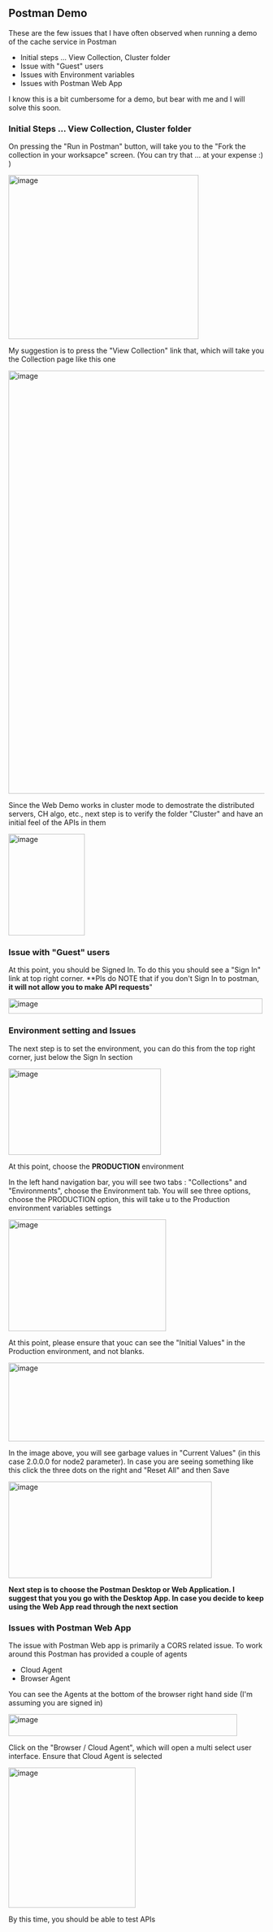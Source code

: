## Postman Demo ##
These are the few issues that I have often observed when running a demo of the cache service in Postman
  - Initial steps ... View Collection, Cluster folder
  - Issue with "Guest" users
  - Issues with Environment variables
  - Issues with Postman Web App

I know this is a bit cumbersome for a demo, but bear with me and I will solve this soon.

### Initial Steps ... View Collection, Cluster folder ###
On pressing the "Run in Postman" button, will take you to the "Fork the collection in your worksapce" screen. (You can try that ... at your expense :) ) 

<img width="374" height="323" alt="image" src="https://github.com/user-attachments/assets/822d59e5-90eb-435b-9136-290421ed9e91" />


My suggestion is to press the "View Collection" link that, which will take you the Collection page like this one 

<img width="1845" height="833" alt="image" src="https://github.com/user-attachments/assets/6f73a752-9711-44c2-8444-d4353ff73e49" />

Since the Web Demo works in cluster mode to demostrate the distributed servers, CH algo, etc., next step is to verify the folder "Cluster" and have an initial feel of the APIs in them

<img width="150" height="200" alt="image" src="https://github.com/user-attachments/assets/689d1fac-920a-4926-8d4b-eaa34145b4d3" />


### Issue with "Guest" users ###

At this point, you should be Signed In. To do this you should see a "Sign In" link at top right corner. **Pls do NOTE that if you don't Sign In to postman, __it will not allow you to make API requests__"

<img width="500" height="30" alt="image" src="https://github.com/user-attachments/assets/fc9be33c-b62a-4b3e-bfc1-6b00319fd086" />



### Environment setting and Issues ###
The next step is to set the environment, you can do this from the top right corner, just below the Sign In section

<img width="300" height="170" alt="image" src="https://github.com/user-attachments/assets/a20bc744-e484-4dff-926e-9e760ffa60c6" />

At this point, choose the __PRODUCTION__ environment

In the left hand navigation bar, you will see two tabs : "Collections" and "Environments", choose the Environment tab. You will see three options, choose the PRODUCTION option, this will take u to the Production environment variables settings

<img width="310" height="220" alt="image" src="https://github.com/user-attachments/assets/ac1c7b59-a900-4a54-98b3-5906dabda698" />

At this point, please ensure that youc can see the "Initial Values" in the Production environment, and not blanks.

<img width="600" height="155" alt="image" src="https://github.com/user-attachments/assets/31a7be13-fb2f-4f8f-9154-ac27c145defe" />

In the image above, you will see garbage values in "Current Values" (in this case 2.0.0.0 for node2 parameter). In case you are seeing something like this click the three dots on the right and "Reset All" and then Save 

<img width="400" height="190" alt="image" src="https://github.com/user-attachments/assets/7143e359-7175-4ce8-897f-5a473fd61323" />



**Next step is to choose the Postman Desktop or Web Application. I suggest that you you go with the Desktop App. In case you decide to keep using the Web App read through the next section**

### Issues with Postman Web App ###

The issue with Postman Web app is primarily a CORS related issue. To work around this Postman has provided a couple of agents 
  - Cloud Agent
  - Browser Agent

You can see the Agents at the bottom of the browser right hand side (I'm assuming you are signed in)

<img width="450" height="43" alt="image" src="https://github.com/user-attachments/assets/b5017f76-907a-4a91-b53b-b39fd8639d08" />

Click on the "Browser / Cloud Agent", which will open a multi select user interface. Ensure that Cloud Agent is selected

<img width="250" height="276" alt="image" src="https://github.com/user-attachments/assets/913b51c4-219d-4b03-9567-43510fc44ef6" />

By this time, you should be able to test APIs
